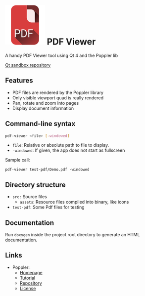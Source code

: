 # ![Icon](src/assets/icon_mres.png) PDF Viewer

A handy PDF Viewer tool using Qt 4 and the Poppler lib

[Qt sandbox repository](https://github.com/jim-eckerlein/qml-example)

## Features

- PDF files are rendered by the Poppler library
- Only visible viewport quad is really rendered
- Pan, rotate and zoom into pages
- Display document information

## Command-line syntax

```sh
pdf-viewer <file> [-windowed]
```
- `file`: Relative or absolute path to file to display.
- `-windowed`: If given, the app does not start as fullscreen

Sample call:

    pdf-viewer test-pdf/Demo.pdf -windowed

## Directory structure

- `src:` Source files
    - `assets`: Resource files compiled into binary, like icons
- `test-pdf`: Some Pdf files for testing

## Documentation

Run `doxygen` inside the project root directory to generate an HTML documentation.

## Links
- Poppler:
   - [Homepage](https://poppler.freedesktop.org/)
   - [Tutorial](https://people.freedesktop.org/~aacid/docs/qt4/)
   - [Repository](https://cgit.freedesktop.org/poppler/poppler/tree/)
   - [License](https://cgit.freedesktop.org/poppler/poppler/tree/COPYING)

